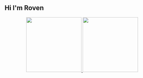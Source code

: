 ## Hi I'm Roven
<div align="center">
  <a href="https://github.com/zRoven1">

  <img height="180em" src="https://github-readme-stats.vercel.app/api?username=zRoven1&show_icons=true&theme=dracula&include_all_commits=true&count_private=true"/>
    
  <img height="180em" src="https://github-readme-stats.vercel.app/api/top-langs/?username=zRoven1&layout=compact&langs_count=7&theme=dracula"/>
</div>
  
<div style="display: inline_block"><br>
</div>
